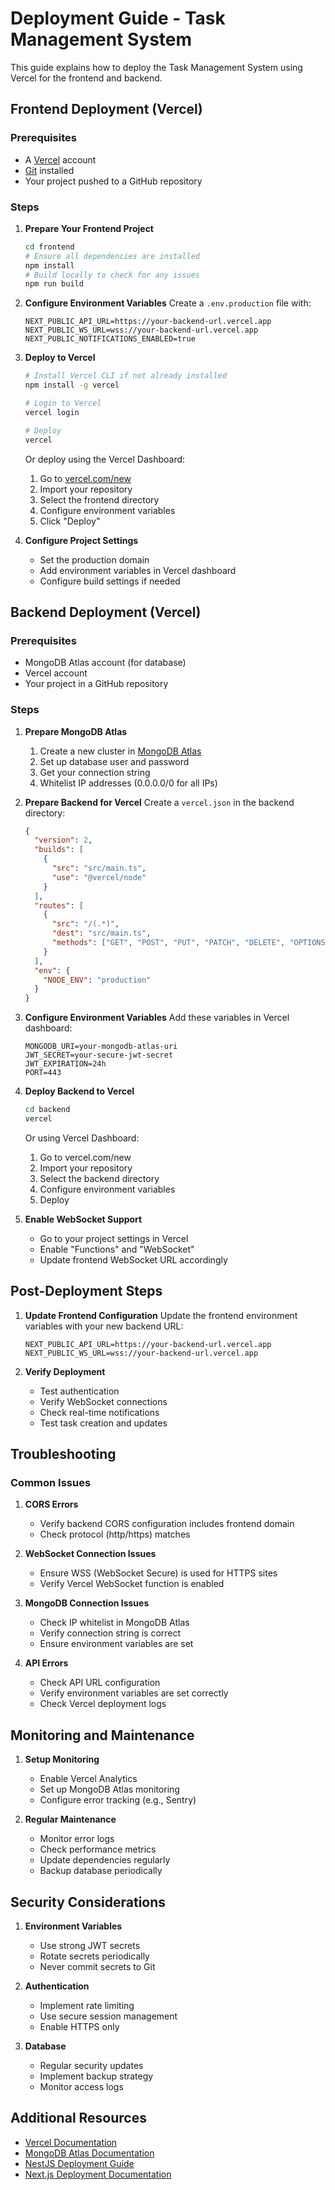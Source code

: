 # Deployment Guide - Task Management System

This guide explains how to deploy the Task Management System using Vercel for the frontend and backend.

## Frontend Deployment (Vercel)

### Prerequisites
- A [Vercel](https://vercel.com) account
- [Git](https://git-scm.com/) installed
- Your project pushed to a GitHub repository

### Steps

1. **Prepare Your Frontend Project**
   ```bash
   cd frontend
   # Ensure all dependencies are installed
   npm install
   # Build locally to check for any issues
   npm run build
   ```

2. **Configure Environment Variables**
   Create a `.env.production` file with:
   ```env
   NEXT_PUBLIC_API_URL=https://your-backend-url.vercel.app
   NEXT_PUBLIC_WS_URL=wss://your-backend-url.vercel.app
   NEXT_PUBLIC_NOTIFICATIONS_ENABLED=true
   ```

3. **Deploy to Vercel**
   ```bash
   # Install Vercel CLI if not already installed
   npm install -g vercel

   # Login to Vercel
   vercel login

   # Deploy
   vercel
   ```

   Or deploy using the Vercel Dashboard:
   1. Go to [vercel.com/new](https://vercel.com/new)
   2. Import your repository
   3. Select the frontend directory
   4. Configure environment variables
   5. Click "Deploy"

4. **Configure Project Settings**
   - Set the production domain
   - Add environment variables in Vercel dashboard
   - Configure build settings if needed

## Backend Deployment (Vercel)

### Prerequisites
- MongoDB Atlas account (for database)
- Vercel account
- Your project in a GitHub repository

### Steps

1. **Prepare MongoDB Atlas**
   1. Create a new cluster in [MongoDB Atlas](https://www.mongodb.com/cloud/atlas)
   2. Set up database user and password
   3. Get your connection string
   4. Whitelist IP addresses (0.0.0.0/0 for all IPs)

2. **Prepare Backend for Vercel**
   Create a `vercel.json` in the backend directory:
   ```json
   {
     "version": 2,
     "builds": [
       {
         "src": "src/main.ts",
         "use": "@vercel/node"
       }
     ],
     "routes": [
       {
         "src": "/(.*)",
         "dest": "src/main.ts",
         "methods": ["GET", "POST", "PUT", "PATCH", "DELETE", "OPTIONS"]
       }
     ],
     "env": {
       "NODE_ENV": "production"
     }
   }
   ```

3. **Configure Environment Variables**
   Add these variables in Vercel dashboard:
   ```env
   MONGODB_URI=your-mongodb-atlas-uri
   JWT_SECRET=your-secure-jwt-secret
   JWT_EXPIRATION=24h
   PORT=443
   ```

4. **Deploy Backend to Vercel**
   ```bash
   cd backend
   vercel
   ```

   Or using Vercel Dashboard:
   1. Go to vercel.com/new
   2. Import your repository
   3. Select the backend directory
   4. Configure environment variables
   5. Deploy

5. **Enable WebSocket Support**
   - Go to your project settings in Vercel
   - Enable "Functions" and "WebSocket"
   - Update frontend WebSocket URL accordingly

## Post-Deployment Steps

1. **Update Frontend Configuration**
   Update the frontend environment variables with your new backend URL:
   ```env
   NEXT_PUBLIC_API_URL=https://your-backend-url.vercel.app
   NEXT_PUBLIC_WS_URL=wss://your-backend-url.vercel.app
   ```

2. **Verify Deployment**
   - Test authentication
   - Verify WebSocket connections
   - Check real-time notifications
   - Test task creation and updates

## Troubleshooting

### Common Issues

1. **CORS Errors**
   - Verify backend CORS configuration includes frontend domain
   - Check protocol (http/https) matches

2. **WebSocket Connection Issues**
   - Ensure WSS (WebSocket Secure) is used for HTTPS sites
   - Verify Vercel WebSocket function is enabled

3. **MongoDB Connection Issues**
   - Check IP whitelist in MongoDB Atlas
   - Verify connection string is correct
   - Ensure environment variables are set

4. **API Errors**
   - Check API URL configuration
   - Verify environment variables are set correctly
   - Check Vercel deployment logs

## Monitoring and Maintenance

1. **Setup Monitoring**
   - Enable Vercel Analytics
   - Set up MongoDB Atlas monitoring
   - Configure error tracking (e.g., Sentry)

2. **Regular Maintenance**
   - Monitor error logs
   - Check performance metrics
   - Update dependencies regularly
   - Backup database periodically

## Security Considerations

1. **Environment Variables**
   - Use strong JWT secrets
   - Rotate secrets periodically
   - Never commit secrets to Git

2. **Authentication**
   - Implement rate limiting
   - Use secure session management
   - Enable HTTPS only

3. **Database**
   - Regular security updates
   - Implement backup strategy
   - Monitor access logs

## Additional Resources

- [Vercel Documentation](https://vercel.com/docs)
- [MongoDB Atlas Documentation](https://docs.atlas.mongodb.com/)
- [NestJS Deployment Guide](https://docs.nestjs.com/fundamentals/deployment)
- [Next.js Deployment Documentation](https://nextjs.org/docs/deployment)